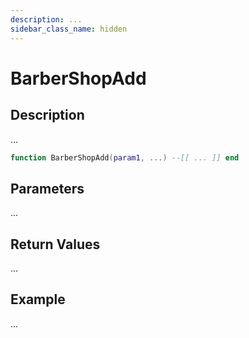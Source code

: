 ```yaml
---
description: ...
sidebar_class_name: hidden
---
```


# BarberShopAdd

## Description

...

```lua
function BarberShopAdd(param1, ...) --[[ ... ]] end
```

## Parameters

...

## Return Values

...

## Example

...

